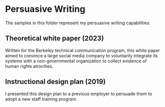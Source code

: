 # Persuasive Writing

The samples in this folder represent my persuasive writing capabilities.

## Theoretical white paper (2023)
Written for the Berkeley technical communication program, this white paper aimed to convince a large social media company to voluntarily integrate its systems with a non-governmental organization to collect evidence of human rights atrocities.

## Instructional design plan (2019)
I presented this design plan to a previous employer to persuade them to adopt a new staff training program. 
